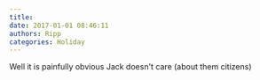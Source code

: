 ```yaml
---
title: 
date: 2017-01-01 08:46:11
authors: Ripp
categories: Holiday
---
```


 Well it is painfully obvious Jack doesn't care (about them citizens)